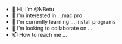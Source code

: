 - 👋 Hi, I’m @NBetu
- 👀 I’m interested in ...mac pro
- 🌱 I’m currently learning ... install programs
- 💞️ I’m looking to collaborate on ...
- 📫 How to reach me ...

<!---
NBetu/NBetu is a ✨ special ✨ repository because its `README.md` (this file) appears on your GitHub profile.
You can click the Preview link to take a look at your changes.
--->
